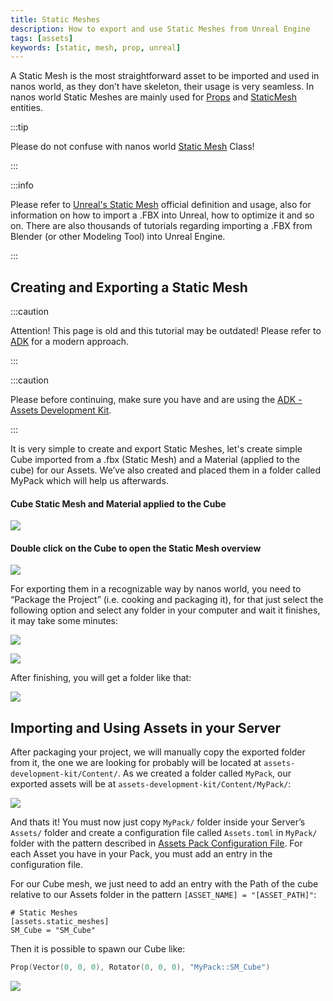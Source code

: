 ```yaml
---
title: Static Meshes
description: How to export and use Static Meshes from Unreal Engine
tags: [assets]
keywords: [static, mesh, prop, unreal]
---
```



A Static Mesh is the most straightforward asset to be imported and used in nanos world, as they don’t have skeleton, their usage is very seamless. In nanos world Static Meshes are mainly used for [Props](./scripting-reference/classes/prop.mdx) and [StaticMesh](./scripting-reference/classes/static-mesh.mdx) entities.

:::tip

Please do not confuse with nanos world [Static Mesh](./scripting-reference/classes/static-mesh.mdx) Class!

:::

:::info

Please refer to [Unreal's Static Mesh](./core-concepts/assets.md#types-of-assets) official definition and usage, also for information on how to import a .FBX into Unreal, how to optimize it and so on. There are also thousands of tutorials regarding importing a .FBX from Blender (or other Modeling Tool) into Unreal Engine.

:::


## Creating and Exporting a Static Mesh

:::caution

Attention! This page is old and this tutorial may be outdated! Please refer to [ADK](./assets-modding/creating-assets/adk-assets-development-kit.md) for a modern approach.

:::

:::caution

Please before continuing, make sure you have and are using the [ADK - Assets Development Kit](./assets-modding/creating-assets/adk-assets-development-kit.md).

:::

It is very simple to create and export Static Meshes, let's create simple Cube imported from a .fbx (Static Mesh) and a Material (applied to the cube) for our Assets. We’ve also created and placed them in a folder called MyPack which will help us afterwards.

#### Cube Static Mesh and Material applied to the Cube

![](/img/docs/static-meshes-01.jpg)

#### Double click on the Cube to open the Static Mesh overview

![](/img/docs/static-meshes-02.jpg)

For exporting them in a recognizable way by nanos world, you need to “Package the Project” (i.e. cooking and packaging it), for that just select the following option and select any folder in your computer and wait it finishes, it may take some minutes:

![](/img/docs/static-meshes-03.jpg)

![](/img/docs/static-meshes-04.jpg)

After finishing, you will get a folder like that:

![](/img/docs/static-meshes-05.jpg)

## Importing and Using Assets in your Server

After packaging your project, we will manually copy the exported folder from it, the one we are looking for probably will be located at `assets-development-kit/Content/`. As we created a folder called `MyPack`, our exported assets will be at `assets-development-kit/Content/MyPack/`:

![](/img/docs/static-meshes-06.jpg)

And thats it! You must now just copy `MyPack/` folder inside your Server’s `Assets/` folder and create a configuration file called `Assets.toml` in `MyPack/` folder with the pattern described in [Assets Pack Configuration File](./core-concepts/assets.md#assets-pack-configuration). For each Asset you have in your Pack, you must add an entry in the configuration file.

For our Cube mesh, we just need to add an entry with the Path of the cube relative to our Assets folder in the pattern `[ASSET_NAME] = "[ASSET_PATH]"`:

```text title="Assets.toml"
# Static Meshes
[assets.static_meshes]
SM_Cube = "SM_Cube"
```


Then it is possible to spawn our Cube like:


```lua title="Server/Index.lua"
Prop(Vector(0, 0, 0), Rotator(0, 0, 0), "MyPack::SM_Cube")
```

![](/img/docs/static-meshes-07.jpg)
